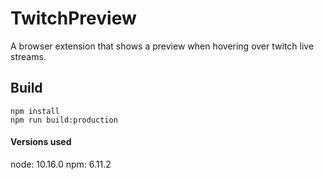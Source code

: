 # TwitchPreview
A browser extension that shows a preview when hovering over twitch live streams.

## Build
```
npm install
npm run build:production
```
#### Versions used
node: 10.16.0
npm: 6.11.2
